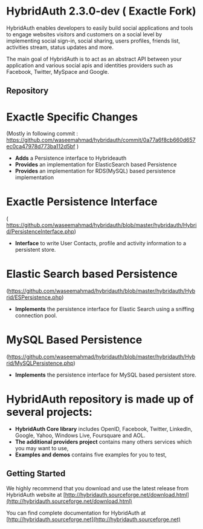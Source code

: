 # HybridAuth 2.3.0-dev ( Exactle Fork)

HybridAuth enables developers to easily build social applications and tools 
to engage websites visitors and customers on a social level by implementing 
social sign-in, social sharing, users profiles, friends list, activities 
stream, status updates and more. 

The main goal of HybridAuth is to act as an abstract API between your application
and various social apis and identities providers such as Facebook, Twitter, 
MySpace and Google.

## Repository

# Exactle Specific Changes
(Mostly in following commit : https://github.com/waseemahmad/hybridauth/commit/0a77a6f8cb660d657ec0ca47978d773ba112d5bf )

- **Adds** a Persistence interface to Hybrideauth
- **Provides** an implementation for ElasticSearch based Persistence
- **Provides** an implementation for RDS(MySQL) based persistence implementation

# Exactle Persistence Interface 
( https://github.com/waseemahmad/hybridauth/blob/master/hybridauth/Hybrid/PersistenceInterface.php)

- **Interface** to write User Contacts, profile and activity information to a persistent store.

# Elastic Search based Persistence
(https://github.com/waseemahmad/hybridauth/blob/master/hybridauth/Hybrid/ESPersistence.php)

- **Implements** the persistence interface for Elastic Search using a sniffing connection pool.

# MySQL Based Persistence
(https://github.com/waseemahmad/hybridauth/blob/master/hybridauth/Hybrid/MySQLPersistence.php)

- **Implements** the persistence interface for MySQL based persistent store.



# HybridAuth repository is made up of several projects:

- **HybridAuth Core library** includes OpenID, Facebook, Twitter, LinkedIn, Google, Yahoo, Windows Live, Foursquare and AOL.
- **The additional providers project** contains many others services
  which you may want to use,
- **Examples and demos** contains five examples for you to test, 


## Getting Started

We highly recommend that you download and use the latest release from HybridAuth website
at [http://hybridauth.sourceforge.net/download.html](http://hybridauth.sourceforge.net/download.html) 

You can find  complete documentation for HybridAuth
at [http://hybridauth.sourceforge.net](http://hybridauth.sourceforge.net)
